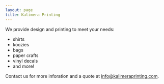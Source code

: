 ```yaml
---
layout: page
title: Kalimera Printing
---
```


We provide design and printing to meet your needs:

- shirts
- koozies
- bags
- paper crafts
- vinyl decals
- and more!

Contact us for more inforation and a quote at [info@kalimeraprinting.com][e].

[e]: mailto:info@kalimeraprinting.com

